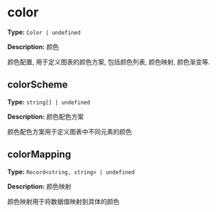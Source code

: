 # color

**Type:** `Color | undefined`

**Description:**
颜色
  
  颜色配置, 用于定义图表的颜色方案, 包括颜色列表, 颜色映射, 颜色渐变等.


## colorScheme

**Type:** `string[] | undefined`

**Description:**
颜色配色方案
  
  颜色配色方案用于定义图表中不同元素的颜色

## colorMapping

**Type:** `Record<string, string> | undefined`

**Description:**
颜色映射
  
  颜色映射用于将数据值映射到具体的颜色

